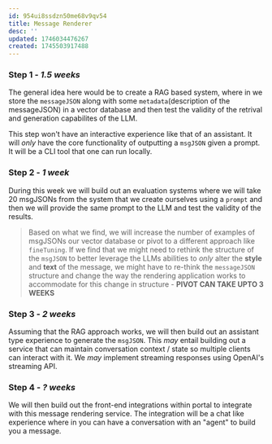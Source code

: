 ```yaml
---
id: 954ui8ssdzn50me68v9qv54
title: Message Renderer
desc: ''
updated: 1746034476267
created: 1745503917488
---
```


### Step 1 - _1.5 weeks_

The general idea here would be to create a RAG based system, where in we store the `messageJSON` along with some `metadata`(description of the messageJSON) in a vector database and then test the validity of the retrival and generation capabilites of the LLM.

This step won't have an interactive experience like that of an assistant. It will *only* have the core functionality of outputting a `msgJSON` given a prompt. It will be a CLI tool that one can run locally.

### Step 2 - _1 week_

During this week we will build out an evaluation systems where we will take 20 msgJSONs from the system that we create ourselves using a `prompt` and then we will provide the same prompt to the LLM and test the validity of the results. 

> Based on what we find, we will increase the number of examples of msgJSONs our vector database or pivot to a different approach like `fineTuning`. If we find that we might need to rethink the structure of the `msgJSON` to better leverage the LLMs abilities to _only_ alter the **style** and **text** of the message, we might have to re-think the `messageJSON` structure and change the way the rendering application works to accommodate for this change in structure - **PIVOT CAN TAKE UPTO 3 WEEKS**

### Step 3 - _2 weeks_

Assuming that the RAG approach works, we will then build out an assistant type experience to generate the `msgJSON`. This _may_ entail building out a service that can maintain conversation context / state so multiple clients can interact with it. We _may_ implement streaming responses using OpenAI's streaming API.

### Step 4 - _? weeks_

We will then build out the front-end integrations within portal to integrate with this message rendering service. The integration will be a chat like experience where in you can have a conversation with an "agent" to build you a message. 